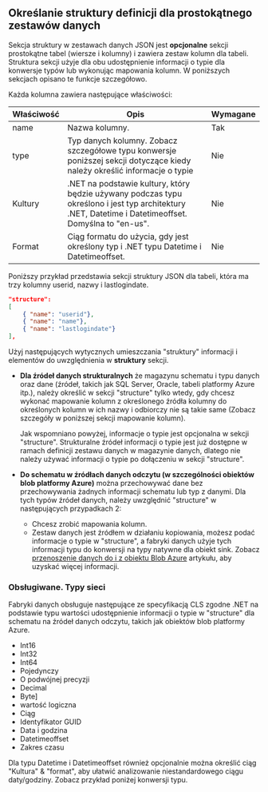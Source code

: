 ## <a name="specifying-structure-definition-for-rectangular-datasets"></a>Określanie struktury definicji dla prostokątnego zestawów danych
Sekcja struktury w zestawach danych JSON jest **opcjonalne** sekcji prostokątne tabel (wiersze i kolumny) i zawiera zestaw kolumn dla tabeli. Struktura sekcji użyje dla obu udostępnienie informacji o typie dla konwersje typów lub wykonując mapowania kolumn. W poniższych sekcjach opisano te funkcje szczegółowo. 

Każda kolumna zawiera następujące właściwości:

| Właściwość | Opis | Wymagane |
| --- | --- | --- |
| name |Nazwa kolumny. |Tak |
| type |Typ danych kolumny. Zobacz szczegółowe typu konwersje poniższej sekcji dotyczące kiedy należy określić informacje o typie |Nie |
| Kultury |.NET na podstawie kultury, który będzie używany podczas typu określono i jest typ architektury .NET, Datetime i Datetimeoffset. Domyślna to "en-us". |Nie |
| Format |Ciąg formatu do użycia, gdy jest określony typ i .NET typu Datetime i Datetimeoffset. |Nie |

Poniższy przykład przedstawia sekcji struktury JSON dla tabeli, która ma trzy kolumny userid, nazwy i lastlogindate.

```json
"structure": 
[
    { "name": "userid"},
    { "name": "name"},
    { "name": "lastlogindate"}
],
```

Użyj następujących wytycznych umieszczania "struktury" informacji i elementów do uwzględnienia w **struktury** sekcji.

* **Dla źródeł danych strukturalnych** że magazynu schematu i typu danych oraz dane (źródeł, takich jak SQL Server, Oracle, tabeli platformy Azure itp.), należy określić w sekcji "structure" tylko wtedy, gdy chcesz wykonać mapowanie kolumn z określonego źródła kolumny do określonych kolumn w ich nazwy i odbiorczy nie są takie same (Zobacz szczegóły w poniższej sekcji mapowanie kolumn). 
  
    Jak wspomniano powyżej, informacje o typie jest opcjonalna w sekcji "structure". Strukturalne źródeł informacji o typie jest już dostępne w ramach definicji zestawu danych w magazynie danych, dlatego nie należy używać informacji o typie po dołączeniu w sekcji "structure".
* **Do schematu w źródłach danych odczytu (w szczególności obiektów blob platformy Azure)** można przechowywać dane bez przechowywania żadnych informacji schematu lub typ z danymi. Dla tych typów źródeł danych, należy uwzględnić "structure" w następujących przypadkach 2:
  * Chcesz zrobić mapowania kolumn.
  * Zestaw danych jest źródłem w działaniu kopiowania, możesz podać informacje o typie w "structure", a fabryki danych użyje tych informacji typu do konwersji na typy natywne dla obiekt sink. Zobacz [przenoszenie danych do i z obiektu Blob Azure](../articles/data-factory/data-factory-azure-blob-connector.md) artykułu, aby uzyskać więcej informacji.

### <a name="supported-net-based-types"></a>Obsługiwane. Typy sieci
Fabryki danych obsługuje następujące ze specyfikacją CLS zgodne .NET na podstawie typu wartości udostępnienie informacji o typie w "structure" dla schematu na źródeł danych odczytu, takich jak obiektów blob platformy Azure.

* Int16
* Int32 
* Int64
* Pojedynczy
* O podwójnej precyzji
* Decimal
* Byte]
* wartość logiczna
* Ciąg 
* Identyfikator GUID
* Data i godzina
* Datetimeoffset
* Zakres czasu 

Dla typu Datetime i Datetimeoffset również opcjonalnie można określić ciąg "Kultura" & "format", aby ułatwić analizowanie niestandardowego ciągu daty/godziny. Zobacz przykład poniżej konwersji typu.

